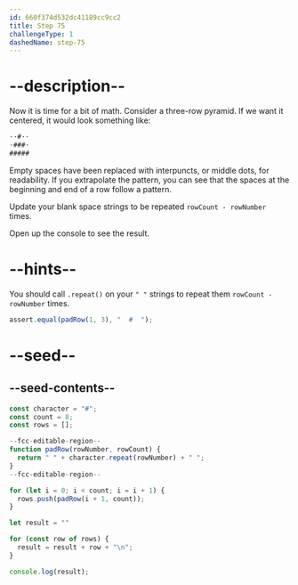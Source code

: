 ```yaml
---
id: 660f374d532dc41189cc9cc2
title: Step 75
challengeType: 1
dashedName: step-75
---
```


# --description--

Now it is time for a bit of math. Consider a three-row pyramid. If we want it centered, it would look something like:

```md
··#··
·###·
#####
```

Empty spaces have been replaced with interpuncts, or middle dots, for readability. If you extrapolate the pattern, you can see that the spaces at the beginning and end of a row follow a pattern.

Update your blank space strings to be repeated `rowCount - rowNumber` times.

Open up the console to see the result.

# --hints--

You should call `.repeat()` on your `" "` strings to repeat them `rowCount - rowNumber` times.

```js
assert.equal(padRow(1, 3), "  #  ");
```

# --seed--

## --seed-contents--

```js
const character = "#";
const count = 8;
const rows = [];

--fcc-editable-region--
function padRow(rowNumber, rowCount) {
  return " " + character.repeat(rowNumber) + " ";
}
--fcc-editable-region--

for (let i = 0; i < count; i = i + 1) {
  rows.push(padRow(i + 1, count));
}

let result = ""

for (const row of rows) {
  result = result + row + "\n";
}

console.log(result);
```
